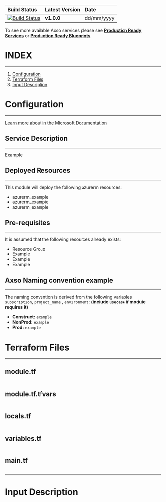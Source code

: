 | **Build Status**      | **Latest Version** | **Date** |
|:----------------------|:-------------------|:---------|
| [![Build Status]()]() | **v1.0.0**         | dd/mm/yyyy |

To see more available Axso services please see **[Production Ready Services](https://dev.azure.com/Axpo-AXSO/TIM-INFRA-MODULES/_wiki/wikis/Axso%20Terraform%20Self%20Service/3912/PRODUCTION.SERVICES)** or **[Production Ready Blueprints](https://dev.azure.com/Axpo-AXSO/TIM-INFRA-MODULES/_wiki/wikis/Axso%20Terraform%20Self%20Service/3911/PRODUCTION.BLUEPRINTS)**  

# INDEX

----------------------------

1. [<Azure Resource> Configuration](#<Azure-Resource>-configuration)
2. [Terraform Files](#terraform-files)
3. [Input Description](#input-description)

# <Azure Resource> Configuration

----------------------------

[Learn more about <Azure Resource> in the Microsoft Documentation](https://link-to-azure-docs)

## Service Description

----------------------------

Example

## Deployed Resources

----------------------------
This module will deploy the following azurerm resources:

- azurerm_example
- azurerm_example
- azurerm_example

## Pre-requisites

----------------------------

It is assumed that the following resources already exists:

- Resource Group
- Example
- Example
- Example

## Axso Naming convention example

----------------------------

The naming convention is derived from the following variables `subscription`, `project_name` , `environment`: **(include `usecase` if module requires it)**

- **Construct:** `example`  
- **NonProd:** `example`
- **Prod:** `example`

# Terraform Files

----------------------------

## module.tf

```hcl
```

## module.tf.tfvars

```hcl
```

## locals.tf

```hcl
```

## variables.tf

```hcl
```

## main.tf

```hcl
```

----------------------------

# Input Description

<!-- BEGIN_TF_DOCS -->

<!-- END_TF_DOCS -->
